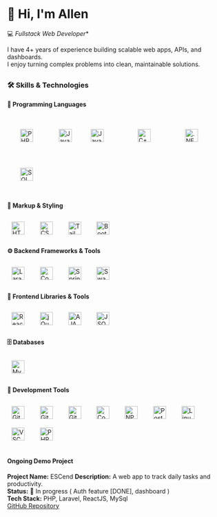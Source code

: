 
# 👋 Hi, I'm Allen  

💻 *Fullstack Web Developer**  

I have 4+ years of experience building scalable web apps, APIs, and dashboards.  
I enjoy turning complex problems into clean, maintainable solutions.  

##

### 🛠 Skills & Technologies  

#### 📝 Programming Languages  
<p align="left"> 
  <a href="https://www.php.net/" target="_blank"><img src="https://cdn.jsdelivr.net/gh/devicons/devicon/icons/php/php-original.svg" style="height:30px; width:30px; margin:30px;" alt="PHP Logo"/></a> 
  &nbsp;&nbsp;&nbsp;
  <a href="https://developer.mozilla.org/en-US/docs/Web/JavaScript" target="_blank"><img src="https://cdn.jsdelivr.net/gh/devicons/devicon/icons/javascript/javascript-original.svg" style="height:30px; width:30px; margin:10px;" alt="JavaScript Logo"/></a> 
  <a href="https://www.java.com/" target="_blank"><img src="https://cdn.jsdelivr.net/gh/devicons/devicon/icons/java/java-original.svg" style="height:30px; width:30px; margin:30px;" alt="Java Logo"/></a> 
  &nbsp;&nbsp;&nbsp;
  <a href="https://isocpp.org/" target="_blank"><img src="https://cdn.jsdelivr.net/gh/devicons/devicon/icons/cplusplus/cplusplus-original.svg" style="height:30px; width:30px; margin:30px;" alt="C++ Logo"/></a> &nbsp;&nbsp;&nbsp;
  <a href="https://dotnet.microsoft.com/" target="_blank"><img src="https://cdn.jsdelivr.net/gh/devicons/devicon/icons/dot-net/dot-net-original.svg" style="height:30px; width:30px; margin:30px;" alt=".NET Logo"/></a> &nbsp;&nbsp;&nbsp;
  <a href="https://en.wikipedia.org/wiki/SQL" target="_blank"><img src="https://cdn.jsdelivr.net/gh/devicons/devicon/icons/mysql/mysql-original.svg" style="height:30px; width:30px; margin:30px;" alt="SQL Logo"/></a> &nbsp;&nbsp;&nbsp;
</p>


#### 🎨 Markup & Styling  
<p align="left">
  <a href="https://developer.mozilla.org/en-US/docs/Web/HTML" target="_blank"><img src="https://cdn.jsdelivr.net/gh/devicons/devicon/icons/html5/html5-original.svg" style="height:30px; width:30px; margin:10px;" alt="HTML5 Logo"/></a>&nbsp;&nbsp;&nbsp;
  <a href="https://developer.mozilla.org/en-US/docs/Web/CSS" target="_blank"><img src="https://cdn.jsdelivr.net/gh/devicons/devicon/icons/css3/css3-original.svg" style="height:30px; width:30px; margin:10px;" alt="CSS3 Logo"/></a>&nbsp;&nbsp;&nbsp;
  <a href="https://tailwindcss.com/" target="_blank"><img src="https://www.vectorlogo.zone/logos/tailwindcss/tailwindcss-icon.svg" style="height:30px; width:30px; margin:10px;" alt="Tailwind Logo"/></a>&nbsp;&nbsp;&nbsp;
  <a href="https://getbootstrap.com/" target="_blank"><img src="https://cdn.jsdelivr.net/gh/devicons/devicon/icons/bootstrap/bootstrap-original.svg" style="height:30px; width:30px; margin:10px;" alt="Bootstrap Logo"/></a>&nbsp;&nbsp;&nbsp;
</p>

#### ⚙️ Backend Frameworks & Tools  
<p align="left">
  <a href="https://laravel.com/" target="_blank"><img src="https://cdn.jsdelivr.net/gh/devicons/devicon/icons/laravel/laravel-original.svg" style="height:30px; width:30px; margin:10px;" alt="Laravel Logo"/></a>&nbsp;&nbsp;&nbsp;
  <a href="https://codeigniter.com/" target="_blank"><img src="https://cdn.jsdelivr.net/gh/devicons/devicon/icons/codeigniter/codeigniter-plain.svg" style="height:30px; width:30px; margin:10px;" alt="CodeIgniter Logo"/></a>&nbsp;&nbsp;&nbsp;
  <a href="https://spring.io/projects/spring-boot" target="_blank"><img src="https://cdn.jsdelivr.net/gh/devicons/devicon/icons/spring/spring-original.svg" style="height:30px; width:30px; margin:10px;" alt="Spring Boot Logo"/></a>&nbsp;&nbsp;&nbsp;
  <a href="https://swagger.io/" target="_blank"><img src="https://cdn.simpleicons.org/swagger/85EA2D" style="height:30px; width:30px; margin:10px;" alt="Swagger Logo"/></a>&nbsp;&nbsp;&nbsp;
</p>

#### 🎨 Frontend Libraries & Tools  
<p align="left">
  <a href="https://react.dev/" target="_blank"><img src="https://cdn.jsdelivr.net/gh/devicons/devicon/icons/react/react-original.svg" style="height:30px; width:30px; margin:10px;" alt="React Logo"/></a>&nbsp;&nbsp;&nbsp;
  <a href="https://jquery.com/" target="_blank"><img src="https://cdn.jsdelivr.net/gh/devicons/devicon/icons/jquery/jquery-original.svg" style="height:30px; width:30px; margin:10px;" alt="jQuery Logo"/></a>&nbsp;&nbsp;&nbsp;
  <a href="https://developer.mozilla.org/en-US/docs/Web/Guide/AJAX" target="_blank"><img src="https://cdn-icons-png.flaticon.com/512/1006/1006771.png" style="height:30px; width:30px; margin:10px;" alt="AJAX Logo"/></a>&nbsp;&nbsp;&nbsp;
  <a href="https://www.json.org/" target="_blank"><img src="https://cdn.simpleicons.org/json/000000" style="height:30px; width:30px; margin:10px;" alt="JSON Logo"/></a>&nbsp;&nbsp;&nbsp;
</p>

#### 🗄️ Databases  
<p align="left">
  <a href="https://www.mysql.com/" target="_blank"><img src="https://cdn.jsdelivr.net/gh/devicons/devicon/icons/mysql/mysql-original.svg" style="height:30px; width:30px; margin:10px;" alt="MySQL Logo"/></a>
</p>

#### 🧰 Development Tools  
<p align="left">
  <a href="https://git-scm.com/" target="_blank"><img src="https://cdn.jsdelivr.net/gh/devicons/devicon/icons/git/git-original.svg" style="height:30px; width:30px; margin:10px;" alt="Git Logo"/></a>&nbsp;&nbsp;&nbsp;
  <a href="https://github.com/" target="_blank"><img src="https://cdn.jsdelivr.net/gh/devicons/devicon/icons/github/github-original.svg" style="height:30px; width:30px; margin:10px;" alt="GitHub Logo"/></a>&nbsp;&nbsp;&nbsp;
  <a href="https://about.gitlab.com/" target="_blank"><img src="https://cdn.jsdelivr.net/gh/devicons/devicon/icons/gitlab/gitlab-original.svg" style="height:30px; width:30px; margin:10px;" alt="GitLab Logo"/></a>&nbsp;&nbsp;&nbsp;
  <a href="https://getcomposer.org/" target="_blank"><img src="https://cdn.jsdelivr.net/gh/devicons/devicon/icons/composer/composer-original.svg" style="height:30px; width:30px; margin:10px;" alt="Composer Logo"/></a>&nbsp;&nbsp;&nbsp;
  <a href="https://www.npmjs.com/" target="_blank"><img src="https://cdn.jsdelivr.net/gh/devicons/devicon/icons/npm/npm-original-wordmark.svg" style="height:30px; width:30px; margin:10px;" alt="NPM Logo"/></a>&nbsp;&nbsp;&nbsp;
  <a href="https://www.postman.com/" target="_blank"><img src="https://cdn.jsdelivr.net/gh/devicons/devicon/icons/postman/postman-original.svg" style="height:30px; width:30px; margin:10px;" alt="Postman Logo"/></a>&nbsp;&nbsp;&nbsp;
  <a href="https://www.linux.org/" target="_blank"><img src="https://cdn.jsdelivr.net/gh/devicons/devicon/icons/linux/linux-original.svg" style="height:30px; width:30px; margin:10px;" alt="Linux Logo"/></a>&nbsp;&nbsp;&nbsp;
  <a href="https://code.visualstudio.com/" target="_blank"><img src="https://cdn.jsdelivr.net/gh/devicons/devicon/icons/vscode/vscode-original.svg" style="height:30px; width:30px; margin:10px;" alt="VSCode Logo"/></a>&nbsp;&nbsp;&nbsp;
  <a href="https://www.jetbrains.com/phpstorm/" target="_blank"><img src="https://cdn.jsdelivr.net/gh/devicons/devicon/icons/phpstorm/phpstorm-original.svg" style="height:30px; width:30px; margin:10px;" alt="PHPStorm Logo"/></a>&nbsp;&nbsp;&nbsp;
</p>

</div>

##

#### Ongoing Demo Project
**Project Name:** ESCend
**Description:** A web app to track daily tasks and productivity.  <br>
**Status:** 🚧 In progress  ( Auth feature [DONE], dashboard ) <br>
**Tech Stack:** PHP, Laravel, ReactJS, MySql <br>
[GitHub Repository](https://github.com/jjescartin/ESCend)
